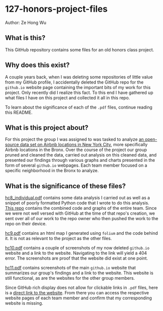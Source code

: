 # 127-honors-project-files

Author: Ze Hong Wu

## What is this?

This GitHub repository contains some files for an old honors class project.

## Why does this exist?

A couple years back, when I was deleting some repositories of little value from my GitHub profile, I accidentally deleted the GitHub repo for the `github.io` website page containing the important bits of my work for this project. Only recently did I realize this fact. To this end I have gathered up what files I have on this project and collected it all in this repo.

To learn about the significance of each of the `.pdf` files, continue reading this README.

## What is this project about?

For this project the group I was assigned to was tasked to analyze [an open-source data set on Airbnb locations in New York City](https://www.kaggle.com/dgomonov/new-york-city-airbnb-open-data), more specifically Airbnb locations in the Bronx. Over the course of the project our group pruned and cleaned the data, carried out analysis on this cleaned data, and presented our findings through various graphs and charts presented in the form of several `github.io` webpages. Each team member focused on a specific neighborhood in the Bronx to analyze.

## What is the significance of these files?

[hc8_individual.pdf](../blob/master/hc8_individual.pdf) contains some data analysis I carried out as well as a snippet of poorly formatted Python code that I wrote to do this analysis. [This repo](https://github.com/Sowjan95/HC8) contains the combined code and graphs of the entire team. Since we were not well versed with GitHub at the time of that repo's creation, we sent over all of our work to the repo owner who then pushed the work to the repo on their device.

[hc9.pdf](../blob/master/hc9.pdf) contains an html map I generated using `folium` and the code behind it. It is not as relevant to the project as the other files.

[hc10.pdf](../blob/master/hc10.pdf) contains a couple of screenshots of my now deleted `github.io` website and a link to the website. Navigating to the link will yield a 404 error. The screenshots are proof that the website did exist at one point. 

[hc11.pdf](../blob/master/hc11.pdf) contains screenshots of the main `github.io` website that summarizes our group's findings and a link to the website. This website is still functional, as are the websites for the other group members. 

Since GitHub rich display does not allow for clickable links in `.pdf` files, here is a [direct link to the website](https://jessicalrsparacio.github.io/TheBronx/). From there you can access the respective website pages of each team member and confirm that my corresponding website is missing.